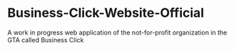 # Business-Click-Website-Official
A work in progress web application of the not-for-profit organization in the GTA called Business Click
